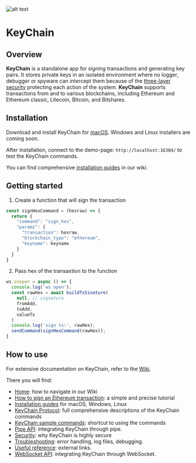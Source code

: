 ![alt text](https://github.com/arrayio/array-io-keychain/blob/master/img/ltl1%20(2).png) 
# KeyChain

## Overview

**KeyChain** is a standalone app for signing transactions and generating key pairs. It stores private keys in an isolated environment where no logger, debugger or spyware can intercept them because of the [three-layer security](https://github.com/arrayio/array-io-keychain/wiki#three-security-layers-of-keychain) protecting each action of the system.
**KeyChain** supports transactions from and to various blockchains, including Ethereum and Ethereum classic, Litecoin, Bitcoin, and Bitshares. 

## Installation

Download and install KeyChain for [macOS](https://github.com/arrayio/array-io-keychain/releases/download/0.8/KeyChain.Installer.v0.8.zip). Windows and Linux installers are coming soon.

After installation, connect to the demo-page: `http://localhost:16384/` to test the KeyChain commands.

You can find comprehensive [installation guides](https://github.com/arrayio/array-io-keychain/wiki/Installation-guides) in our wiki. 

## Getting started

1. Create a function that will sign the transaction

```javascript
const signHexCommand = (hexraw) => {
  return {
    "command": "sign_hex",
    "params": {
      "transaction": hexraw,
      "blockchain_type": "ethereum",
      "keyname": keyname
    }
  }
}
```

2. Pass hex of the transaxtion to the function

```javascript
ws.onopen = async () => {
  console.log('ws open');
  const rawHex = await buildTxSinature(
    null, // signature
    fromAdd,
    toAdd,
    valueTx
  )
  console.log('sign tx:', rawHex);
  sendCommand(signHexCommand(rawHex));
}
```

## How to use 

For extensive documentation on KeyChain, refer to the [Wiki](https://github.com/arrayio/array-io-keychain/wiki).

There you will find:

- [Home](https://github.com/arrayio/array-io-keychain/wiki): how to navigate in our Wiki 
- [How to sign an Ethereum transaction](https://github.com/arrayio/array-io-keychain/wiki/How-to-sign-Ethereum-transaction-via-KeyChain): a simple and precise tutorial
- [Installation guides](https://github.com/arrayio/array-io-keychain/wiki/Installation-guides) for macOS, Windows, Linux
- [KeyChain Protocol](https://github.com/arrayio/array-io-keychain/wiki/KeyChain-Protocol): full comprehensive descriptions of the KeyChain commands
- [KeyChain sample commands](https://github.com/arrayio/array-io-keychain/wiki/KeyChain-sample-commands): shortcut to using the commands
- [Pipe API](https://github.com/arrayio/array-io-keychain/wiki/Pipe-API): integrating KeyChain through pipe.
- [Security](https://github.com/arrayio/array-io-keychain/wiki/Security): why KeyChain is highly secure
- [Troubleshooting](https://github.com/arrayio/array-io-keychain/wiki/Troubleshooting): error handling, log files, debugging.
- [Useful reference](https://github.com/arrayio/array-io-keychain/wiki/Useful-reference): external links.
- [WebSocket API](https://github.com/arrayio/array-io-keychain/wiki/WebSocket-API): integrating KeyChain through WebSocket.


